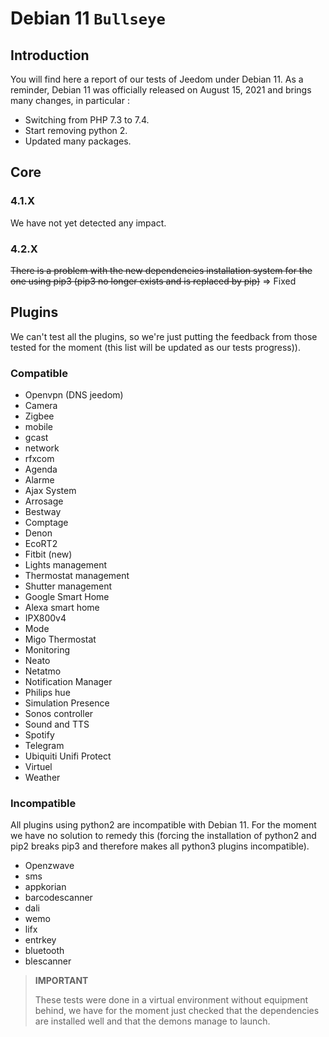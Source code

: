 # Debian 11 `Bullseye`

## Introduction

You will find here a report of our tests of Jeedom under Debian 11. As a reminder, Debian 11 was officially released on August 15, 2021 and brings many changes, in particular :

- Switching from PHP 7.3 to 7.4.
- Start removing python 2.
- Updated many packages.

## Core

### 4.1.X

We have not yet detected any impact.

### 4.2.X

~~There is a problem with the new dependencies installation system for the one using pip3 (pip3 no longer exists and is replaced by pip)~~ => Fixed

## Plugins

We can't test all the plugins, so we're just putting the feedback from those tested for the moment (this list will be updated as our tests progress)).

### Compatible

- Openvpn (DNS jeedom)
- Camera
- Zigbee
- mobile
- gcast
- network
- rfxcom
- Agenda
- Alarme
- Ajax System
- Arrosage
- Bestway
- Comptage
- Denon
- EcoRT2
- Fitbit (new)
- Lights management
- Thermostat management
- Shutter management
- Google Smart Home
- Alexa smart home
- IPX800v4
- Mode
- Migo Thermostat
- Monitoring
- Neato
- Netatmo
- Notification Manager
- Philips hue
- Simulation Presence
- Sonos controller
- Sound and TTS
- Spotify
- Telegram
- Ubiquiti Unifi Protect
- Virtuel
- Weather


### Incompatible

All plugins using python2 are incompatible with Debian 11. For the moment we have no solution to remedy this (forcing the installation of python2 and pip2 breaks pip3 and therefore makes all python3 plugins incompatible).

- Openzwave
- sms
- appkorian
- barcodescanner
- dali
- wemo
- lifx
- entrkey
- bluetooth
- blescanner


> **IMPORTANT**
>
> These tests were done in a virtual environment without equipment behind, we have for the moment just checked that the dependencies are installed well and that the demons manage to launch.
